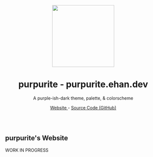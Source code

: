 <br />
<br />
<p align="center"><a href="https://purpurite.ehan.dev/"><img width="200" height="200" src="https://purpurite.ehan.dev/colorBoxes/purple5.png"></a></p>
<h1 align="center"> purpurite - purpurite.ehan.dev </h1>
<p align="center"> A purple-ish-dark theme, palette, & colorscheme </p> 
<p align="center"> <a href="https://purpurite.ehan.dev/"> Website </a> - <a href="https://github.com/purpurite"> Source Code (GitHub) </a> </p>


<br />
<br />

## purpurite's Website

WORK IN PROGRESS
